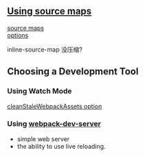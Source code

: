 ## [Using source maps](https://webpack.js.org/guides/development/#using-source-maps)

[source maps](http://blog.teamtreehouse.com/introduction-source-maps)  
[options](https://webpack.js.org/configuration/devtool)

inline-source-map 没压缩?

## Choosing a Development Tool

### Using Watch Mode
[cleanStaleWebpackAssets option](https://github.com/johnagan/clean-webpack-plugin#options-and-defaults-optional)

### Using [webpack-dev-server](https://webpack.js.org/configuration/dev-server)
 * simple web server 
 * the ability to use live reloading.
